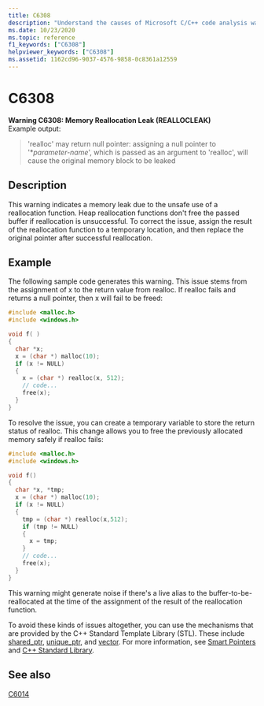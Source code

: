 ```yaml
---
title: C6308
description: "Understand the causes of Microsoft C/C++ code analysis warning C6308, and learn how to fix them."
ms.date: 10/23/2020
ms.topic: reference
f1_keywords: ["C6308"]
helpviewer_keywords: ["C6308"]
ms.assetid: 1162cd96-9037-4576-9858-0c8361a12559
---
```

# C6308

**Warning C6308: Memory Reallocation Leak (REALLOCLEAK)**\
Example output:
> 'realloc' may return null pointer: assigning a null pointer to '\**parameter-name*', which is passed as an argument to 'realloc', will cause the original memory block to be leaked

## Description

This warning indicates a memory leak due to the unsafe use of a reallocation function. Heap reallocation functions don't free the passed buffer if reallocation is unsuccessful. To correct the issue, assign the result of the reallocation function to a temporary location, and then replace the original pointer after successful reallocation.

## Example

The following sample code generates this warning. This issue stems from the assignment of x to the return value from realloc. If realloc fails and returns a null pointer, then x will fail to be freed:

```cpp
#include <malloc.h>
#include <windows.h>

void f( )
{
  char *x;
  x = (char *) malloc(10);
  if (x != NULL)
  {
    x = (char *) realloc(x, 512);
    // code...
    free(x);
  }
}
```

To resolve the issue, you can create a temporary variable to store the return status of realloc. This change allows you to free the previously allocated memory safely if realloc fails:

```cpp
#include <malloc.h>
#include <windows.h>

void f()
{
  char *x, *tmp;
  x = (char *) malloc(10);
  if (x != NULL)
  {
    tmp = (char *) realloc(x,512);
    if (tmp != NULL)
    {
      x = tmp;
    }
    // code...
    free(x);
  }
}
```

This warning might generate noise if there's a live alias to the buffer-to-be-reallocated at the time of the assignment of the result of the reallocation function.

To avoid these kinds of issues altogether, you can use the mechanisms that are provided by the C++ Standard Template Library (STL). These include [shared_ptr](../standard-library/shared-ptr-class.md), [unique_ptr](../standard-library/unique-ptr-class.md), and [vector](../standard-library/vector.md). For more information, see [Smart Pointers](../cpp/smart-pointers-modern-cpp.md) and [C++ Standard Library](../standard-library/cpp-standard-library-reference.md).

## See also

[C6014](../code-quality/c6014.md)
